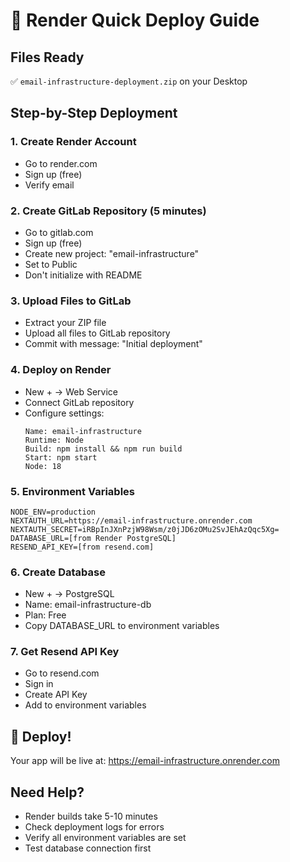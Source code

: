 # 🚀 Render Quick Deploy Guide

## Files Ready
✅ `email-infrastructure-deployment.zip` on your Desktop

## Step-by-Step Deployment

### 1. Create Render Account
- Go to render.com
- Sign up (free)
- Verify email

### 2. Create GitLab Repository (5 minutes)
- Go to gitlab.com
- Sign up (free)
- Create new project: "email-infrastructure"
- Set to Public
- Don't initialize with README

### 3. Upload Files to GitLab
- Extract your ZIP file
- Upload all files to GitLab repository
- Commit with message: "Initial deployment"

### 4. Deploy on Render
- New + → Web Service
- Connect GitLab repository
- Configure settings:
  ```
  Name: email-infrastructure
  Runtime: Node
  Build: npm install && npm run build
  Start: npm start
  Node: 18
  ```

### 5. Environment Variables
```
NODE_ENV=production
NEXTAUTH_URL=https://email-infrastructure.onrender.com
NEXTAUTH_SECRET=iRBpInJXnPzjW98Wsm/z0jJD6zOMu2SvJEhAzQqc5Xg=
DATABASE_URL=[from Render PostgreSQL]
RESEND_API_KEY=[from resend.com]
```

### 6. Create Database
- New + → PostgreSQL
- Name: email-infrastructure-db
- Plan: Free
- Copy DATABASE_URL to environment variables

### 7. Get Resend API Key
- Go to resend.com
- Sign in
- Create API Key
- Add to environment variables

## 🎉 Deploy!
Your app will be live at: https://email-infrastructure.onrender.com

## Need Help?
- Render builds take 5-10 minutes
- Check deployment logs for errors
- Verify all environment variables are set
- Test database connection first